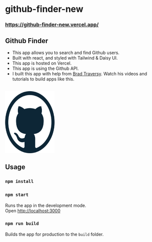 # github-finder-new

### https://github-finder-new.vercel.app/

## Github Finder

- This app allows you to search and find Github users.
- Built with react, and styled with Tailwind & Daisy UI.
- This app is hosted on Vercel.
- This app is using the Github API.
- I built this app with help from [Brad Traversy](https://www.udemy.com/course/react-front-to-back-2022/ 'Brad Traversy Udemy'). Watch his videos and tutorials to build apps like this.

<br>
<img src="./public/favicon.ico" alt="drawing" width="160" height="200"/>

## Usage

### `npm install`

### `npm start`

Runs the app in the development mode.<br>
Open [http://localhost:3000](http://localhost:3000)

### `npm run build`

Builds the app for production to the `build` folder.<br>